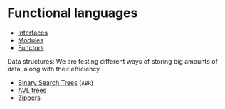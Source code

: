 # Functional languages

<div class="row row-cols-md-2"><div>

* [Interfaces](advanced/interfaces.md)
* [Modules](advanced/modules.md)
* [Functors](advanced/functors.md)
</div><div>

Data structures: We are testing different ways of storing big amounts of data, along with their efficiency.

* [Binary Search Trees](data/bst.md) (`ABR`)
* [AVL trees](data/avl.md)
* [Zippers](data/zippers.md)
</div></div>